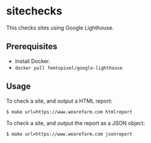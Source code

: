 # sitechecks

This checks sites using Google Lighthouse.

## Prerequisites

- Install Docker.
- `docker pull femtopixel/google-lighthouse`

## Usage

To check a site, and output a HTML report:

	$ make url=https://www.wearefarm.com htmlreport

To check a site, and output the report as a JSON object:

	$ make url=https://www.wearefarm.com jsonreport	

